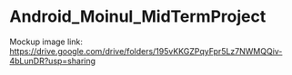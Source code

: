 # Android_Moinul_MidTermProject
Mockup image link: https://drive.google.com/drive/folders/195vKKGZPqyFpr5Lz7NWMQQiv-4bLunDR?usp=sharing
